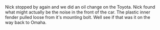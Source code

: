 Nick stopped by again and we did an oil change on the Toyota.  Nick found what might actually be the noise in the front of the car.  The plastic inner fender pulled loose from it's mounting bolt.  Well see if that was it on the way back to Omaha.
